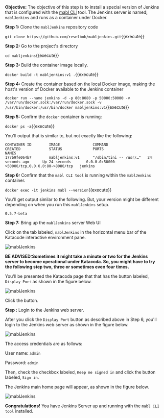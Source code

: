 **Objective:** The objective of this step is to install a special version of Jenkins that is configured with the [mabl CLI](https://help.mabl.com/docs/mabl-cli) tool. The Jenkins server is named, `mablJenkins` and runs as a container under Docker.

**Step 1:** Clone the `mablJenkins` repository code

`git clone https://github.com/reselbob/mabljenkins.git`{{execute}}

**Step 2:** Go to the project's directory

`cd mabljenkins`{{execute}}

**Step 3:** Build the container image locally.

`docker build -t mabljenkins:v1 .`{{execute}}

**Step 4:** Create the container based on the local Docker image, making the host's version of Docker available to the Jenkins container

`docker run --name jenkins -d -p 80:8080 -p 50000:50000 -v /var/run/docker.sock:/var/run/docker.sock -v /usr/bin/docker:/usr/bin/docker mabljenkins:v1`{{execute}}

**Step 5:** Confirm the `docker` container is running:

`docker ps -a`{{execute}}

You'll output that is similar to, but not exactly like the following:

```
CONTAINER ID        IMAGE               COMMAND                  CREATED             STATUS              PORTS                       NAMES
177b9fe064b7        mabljenkins:v1      "/sbin/tini -- /usr/…"   24 seconds ago      Up 24 seconds       0.0.0.0:50000->50000/tcp,0.0.0.0:80->8080/tcp   jenkins
```

**Step 6:** Confirm that the `mabl CLI tool` is running within the `mablJenkins` container.

`docker exec -it jenkins mabl --version`{{execute}}

You'll get output similar to the following. But, your version might be different depending on when you run this `mablJenkins` setup.

`0.5.7-beta`

**Step 7:** Bring up the `mablJenkins` server Web UI

Click on the tab labeled, `mablJenkins` in the horizontal menu bar of the Katacode interactive environment pane.

![mablJenkins](https://katacoda.com/reselbob/scenarios/using-mabl-cli-with-jenkins/assets/select-mabl-tab.png)

**BE ADVISED:Sometimes it might take a minute or two for the Jenkins server to become operational under Katacoda. So, you might have to try the following step two, three or sometimes even four times.** 

You'll be presented the Katacoda page that that has the button labeled, `Display Port` as shown in the figure below.

![mablJenkins](https://katacoda.com/reselbob/scenarios/using-mabl-cli-with-jenkins/assets/select-port-80-b.png)

Click the button.

**Step :** Login to the Jenkins web server.

After you click the `Display Port` button as described above in Step 6, you'll login to the Jenkins web server as shown in the figure below.

![mablJenkins](https://katacoda.com/reselbob/scenarios/using-mabl-cli-with-jenkins/assets/login-jenkins-b.png)

The access credentials are as follows:

User name: `admin`

Password: `admin`


Then, check the checkbox labeled, `Keep me signed in` and click the button labeled, `Sign in`.

The Jenkins main home page will appear, as shown in the figure below.

![mablJenkins](https://katacoda.com/reselbob/scenarios/using-mabl-cli-with-jenkins/assets/jenkins-main-page.png)


**Congratulations!** You have Jenkins Server up and running with the `mabl CLI tool` installed.
